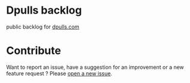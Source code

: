 # Dpulls backlog
public backlog for [dpulls.com](https://www.dpulls.com/)

# Contribute
Want to report an issue, have a suggestion for an improvement or a new feature request ? Please [open a new issue](https://github.com/dpulls/backlog/issues/new).
